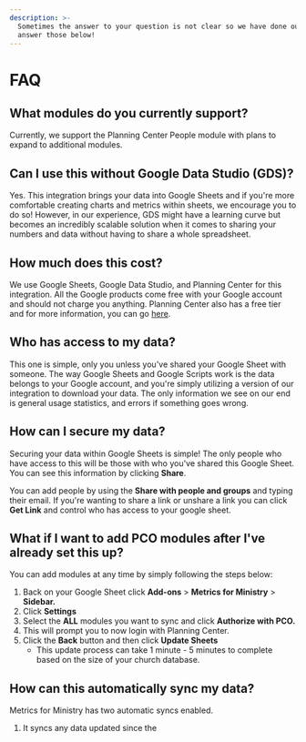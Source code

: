 ```yaml
---
description: >-
  Sometimes the answer to your question is not clear so we have done our best to
  answer those below!
---
```


# FAQ

## What modules do you currently support?

Currently, we support the Planning Center People module with plans to expand to additional modules.

## Can I use this without Google Data Studio \(GDS\)?

Yes. This integration brings your data into Google Sheets and if you're more comfortable creating charts and metrics within sheets, we encourage you to do so! However, in our experience, GDS might have a learning curve but becomes an incredibly scalable solution when it comes to sharing your numbers and data without having to share a whole spreadsheet.

## How much does this cost?

We use Google Sheets, Google Data Studio, and Planning Center for this integration. All the Google products come free with your Google account and should not charge you anything. Planning Center also has a free tier and for more information, you can go [here](https://www.planningcenter.com/).

## Who has access to my data?

This one is simple, only you unless you've shared your Google Sheet with someone. The way Google Sheets and Google Scripts work is the data belongs to your Google account, and you're simply utilizing a version of our integration to download your data. The only information we see on our end is general usage statistics, and errors if something goes wrong.

## How can I secure my data?

Securing your data within Google Sheets is simple! The only people who have access to this will be those with who you've shared this Google Sheet. You can see this information by clicking **Share**.

You can add people by using the **Share with people and groups** and typing their email. If you're wanting to share a link or unshare a link you can click **Get Link** and control who has access to your google sheet.

## What if I want to add PCO modules after I've already set this up?

You can add modules at any time by simply following the steps below:

1. Back on your Google Sheet click **Add-ons** &gt; **Metrics for Ministry** &gt; **Sidebar.**
2. Click **Settings** 
3. Select the **ALL** modules you want to sync and click **Authorize with PCO.**
4. This will prompt you to now login with Planning Center.
5. Click the **Back** button and then click **Update Sheets**
   * This update process can take 1 minute - 5 minutes to complete based on the size of your church database.

## How can this automatically sync my data?

Metrics for Ministry has two automatic syncs enabled.

1. It syncs any data updated since the 

